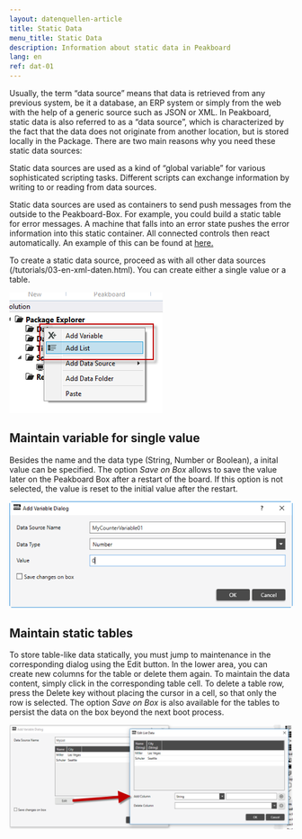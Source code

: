 ```yaml
---
layout: datenquellen-article
title: Static Data
menu_title: Static Data
description: Information about static data in Peakboard
lang: en
ref: dat-01
---
```

Usually, the term “data source” means that data is retrieved from any previous system, be it a database, an ERP system or simply from the web with the help of a generic source such as JSON or XML. In Peakboard, static data is also referred to as a “data source”, which is characterized by the fact that the data does not originate from another location, but is stored locally in the Package. There are two main reasons why you need these static data sources:

Static data sources are used as a kind of “global variable” for various sophisticated scripting tasks. Different scripts can exchange information by writing to or reading from data sources.

Static data sources are used as containers to send push messages from the outside to the Peakboard-Box. For example, you could build a static table for error messages. A machine that falls into an error state pushes the error information into this static container. All connected controls then react automatically. An example of this can be found at [here.](/misc/02-en-push-messages.html)

To create a static data source, proceed as with all other data sources (/tutorials/03-en-xml-daten.html). You can create either a single value or a table.

![Add Static Data](/assets/images/data-sources/static-data/add-data-dialog.png)

## Maintain variable for single value

Besides the name and the data type (String, Number or Boolean), a inital value can be specified. The option *Save on Box* allows to save the value later on the Peakboard Box after a restart of the board. If this option is not selected, the value is reset to the initial value after the restart.

![Add Static Data](/assets/images/data-sources/static-data/static-single-variable.png)

## Maintain static tables

To store table-like data statically, you must jump to maintenance in the corresponding dialog using the Edit button. In the lower area, you can create new columns for the table or delete them again. To maintain the data content, simply click in the corresponding table cell. To delete a table row, press the Delete key without placing the cursor in a cell, so that only the row is selected.
The option *Save on Box* is also available for the tables to persist the data on the box beyond the next boot process.

![Add Static Data](/assets/images/data-sources/static-data/static-table-variable.png)
